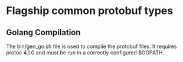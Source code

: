 # Flagship common protobuf types

## Golang Compilation

The bin/gen_go.sh file is used to compile the protobuf files.
It requires protoc 4.1.0 and must be run in a correctly configured \$GOPATH.
